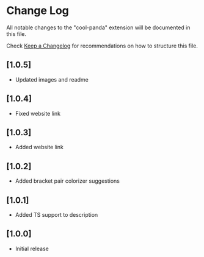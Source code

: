 # Change Log

All notable changes to the "cool-panda" extension will be documented in this file.

Check [Keep a Changelog](http://keepachangelog.com/) for recommendations on how to structure this file.



## [1.0.5]

- Updated images and readme

## [1.0.4]

- Fixed website link

## [1.0.3]

- Added website link
  
## [1.0.2]

- Added bracket pair colorizer suggestions
  
## [1.0.1]

- Added TS support to description

## [1.0.0]

- Initial release
